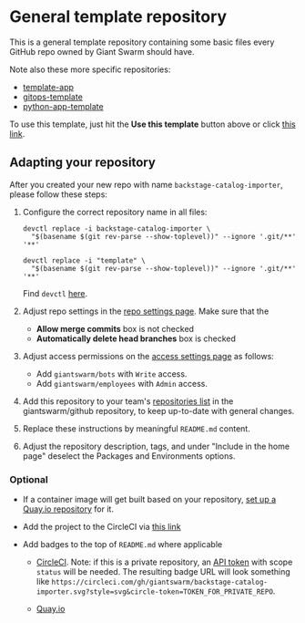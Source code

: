 # General template repository

This is a general template repository containing some basic files every GitHub repo owned by Giant Swarm should have.

Note also these more specific repositories:

- [template-app](https://github.com/giantswarm/template-app)
- [gitops-template](https://github.com/giantswarm/gitops-template)
- [python-app-template](https://github.com/giantswarm/python-app-template)

To use this template, just hit the **Use this template** button above or click [this link](https://github.com/giantswarm/template/generate).

## Adapting your repository

After you created your new repo with name `backstage-catalog-importer`, please follow these steps:

1. Configure the correct repository name in all files:

   ```nohighlight
   devctl replace -i backstage-catalog-importer \
     "$(basename $(git rev-parse --show-toplevel))" --ignore '.git/**' '**'
     
   devctl replace -i "template" \
     "$(basename $(git rev-parse --show-toplevel))" --ignore '.git/**' '**'
   ```
   
   Find `devctl` [here](https://github.com/giantswarm/devctl).

2. Adjust repo settings in the [repo settings page](https://github.com/giantswarm/backstage-catalog-importer/settings). Make sure that the
   - **Allow merge commits** box is not checked
   - **Automatically delete head branches** box is checked

3. Adjust access permissions on the [access settings page](https://github.com/giantswarm/backstage-catalog-importer/settings/access) as follows:
   - Add `giantswarm/bots` with `Write` access.
   - Add `giantswarm/employees` with `Admin` access.

4. Add this repository to your team's [repositories list](https://github.com/giantswarm/github/tree/master/repositories) in the giantswarm/github repository, to keep up-to-date with general changes.

5. Replace these instructions by meaningful `README.md` content.

6. Adjust the repository description, tags, and under "Include in the home page" deselect the Packages and Environments options.

### Optional

- If a container image will get built based on your repository, [set up a Quay.io repository](https://intranet.giantswarm.io/docs/dev-and-releng/container-registry/) for it.

- Add the project to the CircleCI via [this link](https://circleci.com/setup-project/gh/giantswarm/backstage-catalog-importer)

- Add badges to the top of `README.md` where applicable

  - [CircleCI](https://app.circleci.com/settings/project/github/giantswarm/backstage-catalog-importer/status-badges). Note: if this is a private repository, an [API token](https://app.circleci.com/settings/project/github/giantswarm/backstage-catalog-importer/api) with scope `status` will be needed. The resulting badge URL will look something like `https://circleci.com/gh/giantswarm/backstage-catalog-importer.svg?style=svg&circle-token=TOKEN_FOR_PRIVATE_REPO`.
  
  - [Quay.io](https://quay.io/repository/giantswarm/backstage-catalog-importer?tab=settings)
   
   


